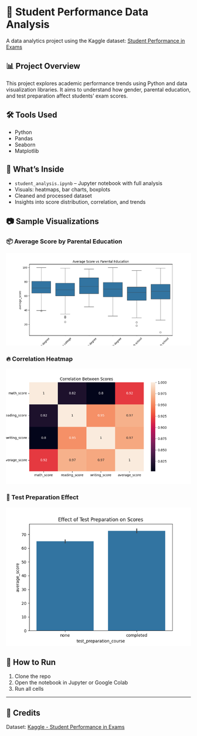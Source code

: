 # 🧠 Student Performance Data Analysis

A data analytics project using the Kaggle dataset: [Student Performance in Exams](https://www.kaggle.com/datasets/spscientist/students-performance-in-exams)

## 📊 Project Overview

This project explores academic performance trends using Python and data visualization libraries. It aims to understand how gender, parental education, and test preparation affect students’ exam scores.

## 🛠️ Tools Used

- Python
- Pandas
- Seaborn
- Matplotlib

## 📁 What’s Inside

- `student_analysis.ipynb` – Jupyter notebook with full analysis
- Visuals: heatmaps, bar charts, boxplots
- Cleaned and processed dataset
- Insights into score distribution, correlation, and trends

## 📷 Sample Visualizations

### 📦 Average Score by Parental Education  
![Boxplot](boxplot_scores.png)

### 🔥 Correlation Heatmap  
![Heatmap](heatmap_corr.png)

### 📘 Test Preparation Effect  
![Barplot](testprep_bar.png)

## 📌 How to Run

1. Clone the repo  
2. Open the notebook in Jupyter or Google Colab  
3. Run all cells

---

## 🙌 Credits

Dataset: [Kaggle - Student Performance in Exams](https://www.kaggle.com/datasets/spscientist/students-performance-in-exams)
